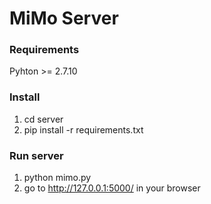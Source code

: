 
# MiMo Server

### Requirements
Pyhton >= 2.7.10

### Install
1. cd server
2. pip install -r requirements.txt

### Run server
1. python mimo.py
2. go to http://127.0.0.1:5000/ in your browser